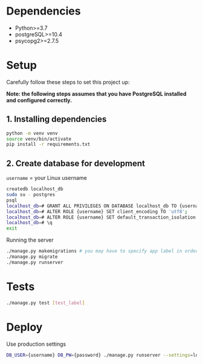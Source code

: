 # Dependencies
* Python>=3.7
* postgreSQL>=10.4
* psycopg2>=2.7.5


# Setup
Carefully follow these steps to set this project up:

**Note: the following steps assumes that you have PostgreSQL installed and
configured correctly.**

## 1. Installing dependencies
```sh
python -m venv venv
source venv/bin/activate
pip install -r requirements.txt
```

## 2. Create database for development
`username` = your Linux username
```sh
createdb localhost_db
sudo su - postgres
psql
localhost_db=# GRANT ALL PRIVILEGES ON DATABASE localhost_db TO {username};
localhost_db=# ALTER ROLE {username} SET client_encoding TO 'utf8';
localhost_db=# ALTER ROLE {username} SET default_transaction_isolation TO 'read committed';
localhost_db=# \q
exit
```
Running the server
```sh
./manage.py makemigrations # you may have to specify app label in order to generate all migration files
./manage.py migrate
./manage.py runserver
```

# Tests
```sh
./manage.py test [test_label]
```

# Deploy
Use production settings
```sh
DB_USER={username} DB_PW={password} ./manage.py runserver --settings=localhost.settings_production
```
